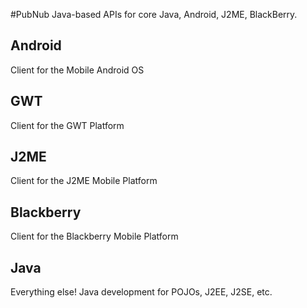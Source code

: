 #PubNub Java-based APIs for core Java, Android, J2ME, BlackBerry.


## Android
Client for the Mobile Android OS

## GWT
Client for the GWT Platform

## J2ME
Client for the J2ME Mobile Platform

## Blackberry
Client for the Blackberry Mobile Platform

## Java 
Everything else! Java development for POJOs, J2EE, J2SE, etc.
